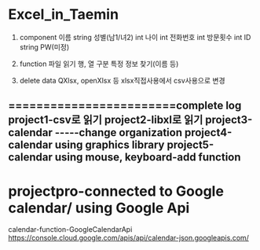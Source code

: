 # Excel_in_Taemin

1. component
이름 string
성별(남1/녀2) int
나이 int
전화번호 int
방문횟수 int
ID string
PW(미정)

2. function
파일 읽기
행, 열 구분
특정 정보 찾기(이름 등)

3. delete data
QXlsx, openXlsx 등
xlsx직접사용에서 csv사용으로 변경

========================complete log
project1-csv로 읽기
project2-libxl로 읽기
project3-calendar
-----change organization
project4-calendar using graphics library
project5-calendar using mouse, keyboard-add function
---------------------
projectpro-connected to Google calendar/ using Google Api
========================
calendar-function-GoogleCalendarApi
https://console.cloud.google.com/apis/api/calendar-json.googleapis.com/
